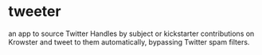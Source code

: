 # tweeter
an app to source Twitter Handles by subject or kickstarter contributions on Krowster and tweet to them automatically, bypassing Twitter spam filters.

